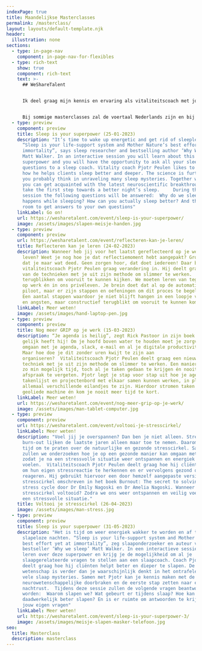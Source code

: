 ```yaml
---
indexPage: true
title: Maandelijkse Masterclasses
permalink: /masterclass/
layout: layouts/default-template.njk
header:
  illustration: none
sections:
  - type: in-page-nav
    component: in-page-nav-for-flexibles
  - type: rich-text
    show: true
    component: rich-text
    text: >-
      ## WeShareTalent


      Ik deel graag mijn kennis en ervaring als vitaliteitscoach met jou. Hopelijk helpt het jou om je energieker, gezonder en gelukkiger te gaan voelen. In samenwerking met WeShareTalent geef ik een aantal gratis masterclasses. Hieronder vind je een overzicht van de aankomende masterclasses. Klik op de masterclass waar je aan mee wil doen en meld je aan! 


      Bij sommige masterclasses zal de voertaal Nederlands zijn en bij sommige Engels. Alle masterclasses zijn digitaal.
  - type: preview
    component: preview
    title: Sleep is your superpower (25-01-2023)
    description: "It’s time to wake up energetic and get rid of sleepless nights.
      “Sleep is your life-support system and Mother Nature’s best effort yet at
      immortality”, says sleep researcher and bestselling author ‘Why We Sleep’
      Matt Walker. In an interactive session you will learn about this
      superpower and you will have the opportunity to ask all your sleep-related
      questions to a sleep coach. Vitality coach Pjotr ​​Peulen likes to share
      how he helps clients sleep better and deeper. The science is further than
      you probably think in unraveling many sleep mysteries. Together with Pjotr
      ​​you can get acquainted with the latest neuroscientific breakthroughs and
      take the first step towards a better night’s sleep.     During this
      session the following questions will be answered:  Why do we sleep? What
      happens while sleeping? How can you actually sleep better? And there is
      room to get answers to your own questions"
    linkLabel: Go on!
    url: https://wesharetalent.com/event/sleep-is-your-superpower/
    image: /assets/images/slapen-meisje-handen.jpg
  - type: preview
    component: preview
    url: https://wesharetalent.com/event/reflecteren-kan-je-leren/
    title: Reflecteren kan je leren (24-02-2023)
    description: Wanneer heb jij voor het laatst gereflecteerd op je werk óf op je
      leven? Weet je nog hoe je dat reflectiemoment hebt aangepakt? Grote kans
      dat je maar wat deed. Geen zorgen hoor, dat doet iedereen! Daar brengt
      vitaliteitscoach Pjotr Peulen graag verandering in. Hij deelt graag een
      van de technieken met je uit zijn methode om slimmer te werken.  Je moet
      terugblikken om vooruit te kunnen kijken. We moeten leren van tegenslagen
      op werk én in ons privéleven. Je brein doet dat al op de automatische
      piloot, maar er zijn stappen en oefeningen om dit proces te begeleiden.
      Een aantal stappen waardoor je niet blijft hangen in een loopje van zorgen
      en angsten, maar constructief terugblikt om vooruit te kunnen komen.
    linkLabel: Meer weten!
    image: /assets/images/hand-laptop-pen.jpg
  - type: preview
    component: preview
    title: Nog meer GRIP op je werk (15-03-2023)
    description: “Je agenda is heilig”, zegt Rick Pastoor in zijn boek GRIP. En
      gelijk heeft hij! Om je hoofd boven water te houden moet je zorgvuldig
      omgaan met je agenda, slack, e-mail en al je digitale productivity tools.
      Maar hoe doe je dit zonder uren kwijt te zijn aan
      organiseren?  Vitaliteitscoach Pjotr Peulen deelt graag een nieuwe
      techniek met je uit zijn methode om slimmer te werken. Een manier om met
      zo min mogelijk tijd, toch al je taken gedaan te krijgen én nooit meer een
      afspraak te vergeten. Pjotr legt je stap voor stap uit hoe je agenda,
      takenlijst en projectenbord met elkaar samen kunnen werken, in plaats van
      allemaal verschillende eilandjes te zijn. Hierdoor stromen taken door een
      geoliede machine én kom je nooit meer tijd te kort.
    linkLabel: Meer weten!
    url: https://wesharetalent.com/event/nog-meer-grip-op-je-werk/
    image: /assets/images/man-tablet-computer.jpg
  - type: preview
    component: preview
    url: https://wesharetalent.com/event/voltooi-je-stresscirkel/
    linkLabel: Meer weten!
    description: "Voel jij je overspannen? Dan ben je niet alleen. Stress en
      burn-out lijken de laatste jaren alleen maar toe te nemen. Daarom is het
      tijd om te praten over de natuurlijke en gezonde stresscirkel. Samen
      zullen we onderzoeken hoe je op een gezonde manier kan omgaan met stress,
      zodat je na een stressvolle situatie weer ontspannen en energiek kan
      voelen.  Vitaliteitscoach Pjotr Peulen deelt graag hoe hij cliënten helpt
      om hun eigen stressreactie te herkennen en er vervolgens gezond op te
      reageren. Hij gebruikt hiervoor een door hemzelf aangepaste versie van de
      stresscirkel omschreven in het boek Burnout: The secret to solving the
      stress cycle door Dr Emily Nagoski en Dr Amelia Nagoski. Wanneer is de
      stresscirkel voltooid? Zodra we ons weer ontspannen en veilig voelen na
      een stressvolle situatie."
    title: Voltooi je stresscirkel (26-04-2023)
    image: /assets/images/man-stress.jpg
  - type: preview
    component: preview
    title: Sleep is your superpower (31-05-2023)
    description: "Het is tijd om weer energiek wakker te worden en af te rekenen met
      slapeloze nachten. “Sleep is your life-support system and Mother Nature’s
      best effort yet at immortality”, zeg slaaponderzoeker en auteur van de
      bestseller ‘Why we sleep’ Matt Walker. In een interactieve sessie zal je
      leren over deze superpower en krijg je de mogelijkheid om al je
      slaapgerelateerde vragen te stellen aan een slaapcoach. Coach Pjotr Peulen
      deelt graag hoe hij cliënten helpt beter en dieper te slapen. De
      wetenschap is verder dan je waarschijnlijk denkt in het ontrafelen van de
      vele slaap mysteries. Samen met Pjotr kan je kennis maken met de laatste
      neurowetenschappelijke doorbraken en de eerste stap zetten naar een beter
      nachtrust.  Tijdens deze sessie zullen de volgende vragen beantwoord
      worden:  Waarom slapen we? Wat gebeurt er tijdens slaap? Hoe kan je
      daadwerkelijk beter slapen? En is er ruimte om antwoorden te krijgen op
      jouw eigen vragen"
    linkLabel: Meer weten!
    url: https://wesharetalent.com/event/sleep-is-your-superpower-3/
    image: /assets/images/meisje-slapen-masker-telefoon.jpg
seo:
  title: Masterclass
  description: masterclass
---
```

